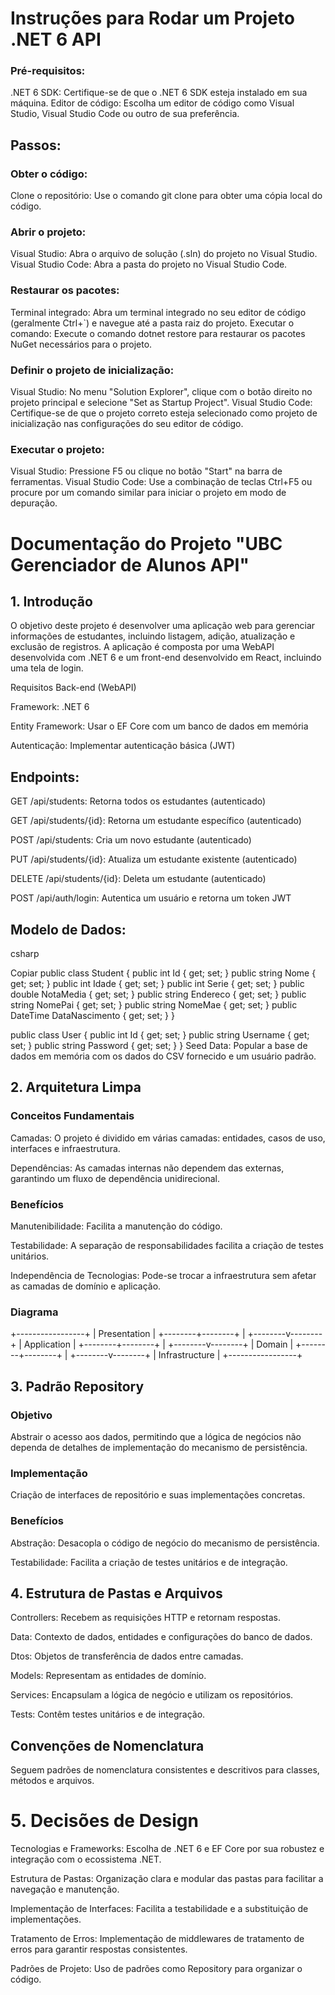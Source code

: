 # Instruções para Rodar um Projeto .NET 6 API

### Pré-requisitos:
.NET 6 SDK: Certifique-se de que o .NET 6 SDK esteja instalado em sua máquina. 
Editor de código: Escolha um editor de código como Visual Studio, Visual Studio Code ou outro de sua preferência.

## Passos:

### Obter o código:

Clone o repositório: Use o comando git clone para obter uma cópia local do código.

### Abrir o projeto:

Visual Studio: Abra o arquivo de solução (.sln) do projeto no Visual Studio.
Visual Studio Code: Abra a pasta do projeto no Visual Studio Code.

### Restaurar os pacotes:

Terminal integrado: Abra um terminal integrado no seu editor de código (geralmente Ctrl+`) e navegue até a pasta raiz do projeto.
Executar o comando: Execute o comando dotnet restore para restaurar os pacotes NuGet necessários para o projeto.

### Definir o projeto de inicialização:

Visual Studio: No menu "Solution Explorer", clique com o botão direito no projeto principal e selecione "Set as Startup Project".
Visual Studio Code: Certifique-se de que o projeto correto esteja selecionado como projeto de inicialização nas configurações do seu editor de código.

### Executar o projeto:

Visual Studio: Pressione F5 ou clique no botão "Start" na barra de ferramentas.
Visual Studio Code: Use a combinação de teclas Ctrl+F5 ou procure por um comando similar para iniciar o projeto em modo de depuração.



# Documentação do Projeto "UBC Gerenciador de Alunos API"

## 1. Introdução
O objetivo deste projeto é desenvolver uma aplicação web para gerenciar informações de estudantes, incluindo listagem, adição, atualização e exclusão de registros. A aplicação é composta por uma WebAPI desenvolvida com .NET 6 e um front-end desenvolvido em React, incluindo uma tela de login.

Requisitos
Back-end (WebAPI)

Framework: .NET 6

Entity Framework: Usar o EF Core com um banco de dados em memória

Autenticação: Implementar autenticação básica (JWT)

## Endpoints:

GET /api/students: Retorna todos os estudantes (autenticado)

GET /api/students/{id}: Retorna um estudante específico (autenticado)

POST /api/students: Cria um novo estudante (autenticado)

PUT /api/students/{id}: Atualiza um estudante existente (autenticado)

DELETE /api/students/{id}: Deleta um estudante (autenticado)

POST /api/auth/login: Autentica um usuário e retorna um token JWT

## Modelo de Dados:

csharp

Copiar
public class Student
{
    public int Id { get; set; }
    public string Nome { get; set; }
    public int Idade { get; set; }
    public int Serie { get; set; }
    public double NotaMedia { get; set; }
    public string Endereco { get; set; }
    public string NomePai { get; set; }
    public string NomeMae { get; set; }
    public DateTime DataNascimento { get; set; }
}

public class User
{
    public int Id { get; set; }
    public string Username { get; set; }
    public string Password { get; set; }
}
Seed Data: Popular a base de dados em memória com os dados do CSV fornecido e um usuário padrão.

## 2. Arquitetura Limpa

### Conceitos Fundamentais
Camadas: O projeto é dividido em várias camadas: entidades, casos de uso, interfaces e infraestrutura.

Dependências: As camadas internas não dependem das externas, garantindo um fluxo de dependência unidirecional.

### Benefícios
Manutenibilidade: Facilita a manutenção do código.

Testabilidade: A separação de responsabilidades facilita a criação de testes unitários.

Independência de Tecnologias: Pode-se trocar a infraestrutura sem afetar as camadas de domínio e aplicação.

### Diagrama

+-----------------+
|   Presentation   |
+--------+--------+
         |
+--------v--------+
|   Application    |
+--------+--------+
         |
+--------v--------+
|    Domain       |
+--------+--------+
         |
+--------v--------+
| Infrastructure  |
+-----------------+

## 3. Padrão Repository

### Objetivo
Abstrair o acesso aos dados, permitindo que a lógica de negócios não dependa de detalhes de implementação do mecanismo de persistência.

### Implementação
Criação de interfaces de repositório e suas implementações concretas.

### Benefícios
Abstração: Desacopla o código de negócio do mecanismo de persistência.

Testabilidade: Facilita a criação de testes unitários e de integração.

## 4. Estrutura de Pastas e Arquivos

Controllers: Recebem as requisições HTTP e retornam respostas.

Data: Contexto de dados, entidades e configurações do banco de dados.

Dtos: Objetos de transferência de dados entre camadas.

Models: Representam as entidades de domínio.

Services: Encapsulam a lógica de negócio e utilizam os repositórios.

Tests: Contêm testes unitários e de integração.

## Convenções de Nomenclatura
Seguem padrões de nomenclatura consistentes e descritivos para classes, métodos e arquivos.

# 5. Decisões de Design

Tecnologias e Frameworks: Escolha de .NET 6 e EF Core por sua robustez e integração com o ecossistema .NET.

Estrutura de Pastas: Organização clara e modular das pastas para facilitar a navegação e manutenção.

Implementação de Interfaces: Facilita a testabilidade e a substituição de implementações.

Tratamento de Erros: Implementação de middlewares de tratamento de erros para garantir respostas consistentes.

Padrões de Projeto: Uso de padrões como Repository para organizar o código.
